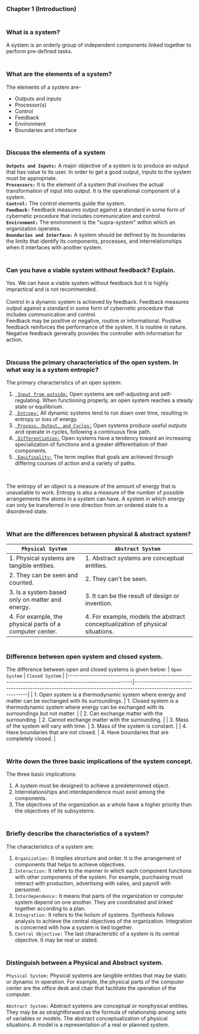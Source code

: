 ### Chapter 1 (Introduction)

### **<br/>What is a system?**

A system is an orderly group of independent components linked together to perform pre-defined tasks.


### **<br/>What are the elements of a system?**

The elements of a system are-
- Outputs and inputs
- Processor(s)
- Control
- Feedback
- Environment
- Boundaries and interface

### **<br/>Discuss the elements of a system**

**`Outputs and Inputs:`** A major objective of a system is to produce an output that has value to its user. In order to get a good output, inputs to the system must be appropriate.<br/>
**`Processors:`** It is the element of a system that involves the actual transformation of input into output. It is the operational component of a system.<br/>
**`Control:`** The control elements guide the system.<br/>
**`Feedback:`** Feedback measures output against a standard in some form of cybernetic procedure that includes communication and control.<br/>
**`Environment:`** The environment is the "supra-system" within which an organization operates.<br/>
**`Boundaries and Interface:`** A system should be defined by its boundaries the limits that identify its components, processes, and interrelationships when it interfaces with another system.<br/>

### **<br/>Can you have a viable system without feedback? Explain.**


Yes. We can have a viable system without feedback but it is highly impractical and is not recommended.<br/><br/>
Control in a dynamic system is achieved by feedback. Feedback measures output against a standard in some form of cybernetic procedure that includes communication and control.<br/>
Feedback may be positive or negative, routine or informational. Positive feedback reinforces the performance of the system. It is routine in nature. Negative feedback generally provides the controller with information for action.

### **<br/>Discuss the primary characteristics of the open system. In what way is a system entropic?**

The primary characteristics of an open system:
1. <u>` Input from outside:`</u> Open systems are self-adjusting and self-regulating. When functioning properly, an open system reaches a steady state or equilibrium.
2. <u>` Entropy:`</u> All dynamic systems tend to run down over time, resulting in entropy or loss of energy.
3. <u>` Process, Output, and Cycles:`</u> Open systems produce useful outputs and operate in cycles, following a continuous flow path.
4. <u>` Differentiation:`</u> Open systems have a tendency toward an increasing specialization of functions and a greater differentiation of their components.
5. <u>` Equifinality:`</u> The term implies that goals are achieved through differing courses of action and a variety of paths.
<br/>

 <p>The entropy of an object is a measure of the amount of energy that is unavailable to work. Entropy is also a measure of the number of possible arrangements the atoms in a system can have. A system in which energy can only be transferred in one direction from an ordered state to a disordered state.</p>

### **<br/>What are the differences between physical & abstract system?**

| `Physical System`                                        | `Abstract System`                                                             |
|----------------------------------------------------------|-------------------------------------------------------------------------------|
| 1. Physical systems are tangible entities.               | 1. Abstract systems are conceptual entities.                                  |
| 2. They can be seen and counted.                         | 2. They can't be seen.                                                        |
| 3. Is a system based only on matter and energy.          | 3. It can be the result of design or invention.                               |
| 4. For example, the physical parts of a computer center. | 4. For example, models the abstract conceptualization of physical situations. |


### **<br/>Difference between open system and closed system.**

The difference between open and closed systems is given below:
| `Open System`                                                                                           | `Closed System`                                                                                               |
|---------------------------------------------------------------------------------------------------------|---------------------------------------------------------------------------------------------------------------|
| 1. Open system is a thermodynamic system where energy and matter can be exchanged with its surroundings. | 1. Closed system is a thermodynamic system where energy can be exchanged with its surroundings but not matter. |
| 2. Can exchange matter with the surrounding.                                                            | 2. Cannot exchange matter with the surrounding.                                                               |
| 3. Mass of the system will vary with time.                                                              | 3. Mass of the system is constant.                                                                            |
| 4. Have boundaries that are not closed.                                                                | 4. Have boundaries that are completely closed.                                                               |


### **<br/>Write down the three basic implications of the system concept.**

The three basic implications:<br/>

1. A system must be designed to achieve a predetermined object.
2. Interrelationships and interdependence must exist among the components.
3. The objectives of the organization as a whole have a higher priority than the objectives of its subsystems.


### **<br/>Briefly describe the characteristics of a system?**

The characteristics of a system are:<br/>
1. `Organization:` It implies structure and order. It is the arrangement of components that helps to achieve objectives.
2. `Interaction:` It refers to the manner in which each component functions with other components of the system. For example, purchasing must interact with production, advertising with sales, and payroll with personnel.
3. `Interdependence:` It means that parts of the organization or computer system depend on one another. They are coordinated and linked together according to a plan.
4. `Integration:` It refers to the holism of systems. Synthesis follows analysis to achieve the central objectives of the organization. Integration is concerned with how a system is tied together.
5. `Central Objective:` The last characteristic of a system is its central objective. It may be real or stated.


### **<br/>Distinguish between a Physical and Abstract system.**

`Physical System:` Physical systems are tangible entities that may be static or dynamic in operation. For example, the physical parts of the computer center are the office desk and chair that facilitate the operation of the computer.

`Abstract System:` Abstract systems are conceptual or nonphysical entities. They may be as straightforward as the formula of relationship among sets of variables or models. The abstract conceptualization of physical situations. A model is a representation of a real or planned system.


